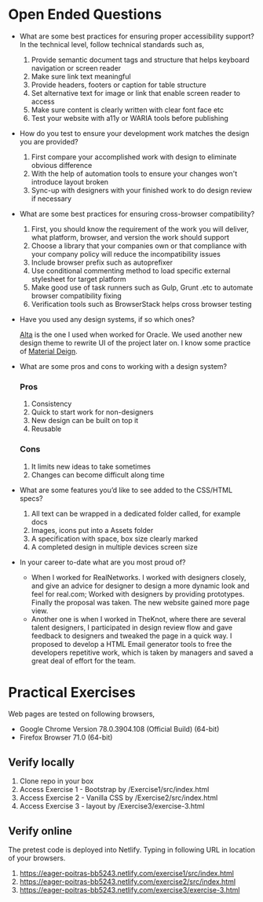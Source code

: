 # Open Ended Questions

- What are some best practices for ensuring proper accessibility support?
  In the technical level, follow technical standards such as,
  1. Provide semantic document tags and structure that helps keyboard navigation or screen reader
  2. Make sure link text meaningful
  3. Provide headers, footers or caption for table structure
  4. Set alternative text for image or link that enable screen reader to access
  5. Make sure content is clearly written with clear font face etc
  6. Test your website with a11y or WARIA tools before publishing

- How do you test to ensure your development work matches the design you are provided?
  1. First compare your accomplished work with design to eliminate obvious difference
  2. With the help of automation tools to ensure your changes won't introduce layout broken
  3. Sync-up with designers with your finished work to do design review if necessary
  
- What are some best practices for ensuring cross-browser compatibility?
  1. First, you should know the requirement of the work you will deliver, what platform, browser, and version the work should support
  2. Choose a library that your companies own or that compliance with your company policy will reduce the incompatibility issues
  3. Include browser prefix such as autoprefixer
  4. Use conditional commenting method to load specific external stylesheet for target platform
  5. Make good use of task runners such as Gulp, Grunt .etc to automate browser compatibility fixing
  6. Verification tools such as BrowserStack helps cross browser testing

- Have you used any design systems, if so which ones?
  
  [Alta](https://www.oracle.com/webfolder/ux/middleware/alta/index.html) is the one I used when worked for Oracle. We used another new design theme to rewrite UI of the project later on. I know some practice of [Material Deign](https://material.io/develop/web/).
  
- What are some pros and cons to working with a design system?
  ### Pros ###
  1. Consistency
  2. Quick to start work for non-designers
  3. New design can be built on top it
  4. Reusable
  ### Cons ###
  1. It limits new ideas to take sometimes
  2. Changes can become difficult along time
  
- What are some features you’d like to see added to the CSS/HTML specs?
  1. All text can be wrapped in a dedicated folder called, for example docs
  2. Images, icons put into a Assets folder
  3. A specification with space, box size clearly marked
  4. A completed design in multiple devices screen size
  
- In your career to-date what are you most proud of?
  - When I worked for RealNetworks. I worked with designers closely, and give an advice for designer to design a more dynamic look and feel for real.com; Worked with designers by providing prototypes. Finally the proposal was taken. The new website gained more page view. 
  - Another one is when I worked in TheKnot, where there are several talent designers, I participated in design review flow and gave feedback to designers and tweaked the page in a quick way. I proposed to develop a HTML Email generator tools to free the developers repetitive work, which is taken by managers and saved a great deal of effort for the team.

# Practical Exercises
Web pages are tested on following browsers,
- Google Chrome Version 78.0.3904.108 (Official Build) (64-bit)
- Firefox Browser 71.0 (64-bit)

## Verify locally
1. Clone repo in your box
2. Access Exercise 1 - Bootstrap by <your path>/Exercise1/src/index.html
3. Access Exercise 2 - Vanilla CSS by <your path>/Exercise2/src/index.html
4. Access Exercise 3 - layout by <your path>/Exercise3/exercise-3.html
  
## Verify online
The pretest code is deployed into Netlify. Typing in following URL in location of your browsers.
1. https://eager-poitras-bb5243.netlify.com/exercise1/src/index.html
2. https://eager-poitras-bb5243.netlify.com/exercise2/src/index.html
3. https://eager-poitras-bb5243.netlify.com/exercise3/exercise-3.html
